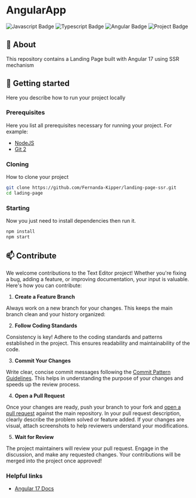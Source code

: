 # AngularApp

![Javascript Badge](https://img.shields.io/badge/Javascript-000?style=for-the-badge&logo=javascript)
![Typescript Badge](https://img.shields.io/badge/typescript-D4FAFF?style=for-the-badge&logo=typescript)
![Angular Badge](https://img.shields.io/badge/Angular-red?style=for-the-badge&logo=angular)
![Project Badge](https://img.shields.io/badge/📱Visit_this_project-000?style=for-the-badge&logo=project)

<h2 id="started">📌 About</h2>

This repository contains a Landing Page built with Angular 17 using SSR mechanism


<h2 id="started">🚀 Getting started</h2>

Here you describe how to run your project locally

<h3>Prerequisites</h3>

Here you list all prerequisites necessary for running your project. For example:

- [NodeJS](https://github.com/)
- [Git 2](https://github.com)

<h3>Cloning</h3>

How to clone your project

```bash
git clone https://github.com/Fernanda-Kipper/landing-page-ssr.git
cd lading-page
```

<h3>Starting</h3>

Now you just need to install dependencies then run it.

```bash
npm install
npm start
```

<h2 id="contribute">📫 Contribute</h2>

We welcome contributions to the Text Editor project! Whether you're fixing a bug, adding a feature, or improving documentation, your input is valuable. Here's how you can contribute:


1. **Create a Feature Branch**

Always work on a new branch for your changes. This keeps the main branch clean and your history organized:

2. **Follow Coding Standards**

Consistency is key! Adhere to the coding standards and patterns established in the project. This ensures readability and maintainability of the code.

3. **Commit Your Changes**

Write clear, concise commit messages following the [Commit Pattern Guidelines](https://gist.github.com/joshbuchea/6f47e86d2510bce28f8e7f42ae84c716). This helps in understanding the purpose of your changes and speeds up the review process.

4. **Open a Pull Request**

Once your changes are ready, push your branch to your fork and [open a pull request](https://www.atlassian.com/br/git/tutorials/making-a-pull-request) against the main repository. In your pull request description, clearly describe the problem solved or feature added. If your changes are visual, attach screenshots to help reviewers understand your modifications.

5. **Wait for Review**

The project maintainers will review your pull request. Engage in the discussion, and make any requested changes. Your contributions will be merged into the project once approved!

<h3>Helpful links</h3>

- [Angular 17 Docs](https://angular.dev/)
